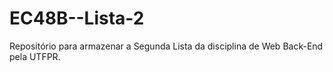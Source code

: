 # EC48B--Lista-2
Repositório para armazenar a Segunda Lista da disciplina de Web Back-End pela UTFPR. 
